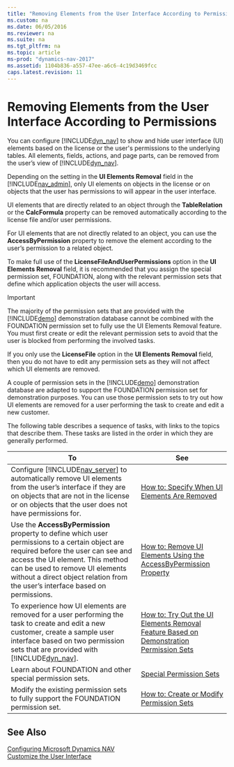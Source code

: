 ```yaml
---
title: "Removing Elements from the User Interface According to Permissions"
ms.custom: na
ms.date: 06/05/2016
ms.reviewer: na
ms.suite: na
ms.tgt_pltfrm: na
ms.topic: article
ms-prod: "dynamics-nav-2017"
ms.assetid: 1104b836-a557-47ee-a6c6-4c19d3469fcc
caps.latest.revision: 11
---
```

# Removing Elements from the User Interface According to Permissions
You can configure [!INCLUDE[dyn_nav](includes/dyn_nav_md.md)] to show and hide user interface \(UI\) elements based on the license or the user's permissions to the underlying tables. All elements, fields, actions, and page parts, can be removed from the user’s view of [!INCLUDE[dyn_nav](includes/dyn_nav_md.md)].  
  
 Depending on the setting in the **UI Elements Removal** field in the [!INCLUDE[nav_admin](includes/nav_admin_md.md)], only UI elements on objects in the license or on objects that the user has permissions to will appear in the user interface.  
  
 UI elements that are directly related to an object through the **TableRelation** or the **CalcFormula** property can be removed automatically according to the license file and\/or user permissions.  
  
 For UI elements that are not directly related to an object, you can use the **AccessByPermission** property to remove the element according to the user’s permission to a related object.  
  
 To make full use of the **LicenseFileAndUserPermissions** option in the **UI Elements Removal** field, it is recommended that you assign the special permission set, FOUNDATION, along with the relevant permission sets that define which application objects the user will access.  
  
> [!IMPORTANT]  
>  The majority of the permission sets that are provided with the [!INCLUDE[demo](includes/demo_md.md)] demonstration database cannot be combined with the FOUNDATION permission set to fully use the UI Elements Removal feature. You must first create or edit the relevant permission sets to avoid that the user is blocked from performing the involved tasks.  
>   
>  If you only use the **LicenseFile** option in the **UI Elements Removal** field, then you do not have to edit any permission sets as they will not affect which UI elements are removed.  
  
 A couple of permission sets in the [!INCLUDE[demo](includes/demo_md.md)] demonstration database are adapted to support the FOUNDATION permission set for demonstration purposes. You can use those permission sets to try out how UI elements are removed for a user performing the task to create and edit a new customer.  
  
 The following table describes a sequence of tasks, with links to the topics that describe them. These tasks are listed in the order in which they are generally performed.  
  
|**To**|**See**|  
|------------|-------------|  
|Configure [!INCLUDE[nav_server](includes/nav_server_md.md)] to automatically remove UI elements from the user’s interface if they are on objects that are not in the license or on objects that the user does not have permissions for.|[How to: Specify When UI Elements Are Removed](../Topic/How%20to:%20Specify%20When%20UI%20Elements%20Are%20Removed.md)|  
|Use the **AccessByPermission** property to define which user permissions to a certain object are required before the user can see and access the UI element. This method can be used to remove UI elements without a direct object relation from the user’s interface based on permissions.|[How to: Remove UI Elements Using the AccessByPermission Property](../Topic/How%20to:%20Remove%20UI%20Elements%20Using%20the%20AccessByPermission%20Property.md)|  
|To experience how UI elements are removed for a user performing the task to create and edit a new customer, create a sample user interface based on two permission sets that are provided with [!INCLUDE[dyn_nav](includes/dyn_nav_md.md)].|[How to: Try Out the UI Elements Removal Feature Based on Demonstration Permission Sets](../Topic/How%20to:%20Try%20Out%20the%20UI%20Elements%20Removal%20Feature%20Based%20on%20Demonstration%20Permission%20Sets.md)|  
|Learn about FOUNDATION and other special permission sets.|[Special Permission Sets](Special-Permission-Sets.md)|  
|Modify the existing permission sets to fully support the FOUNDATION permission set.|[How to: Create or Modify Permission Sets](../Topic/How%20to:%20Create%20or%20Modify%20Permission%20Sets.md)|  
  
## See Also  
 [Configuring Microsoft Dynamics NAV](Configuring-Microsoft-Dynamics-NAV.md)   
 [Customize the User Interface](../Topic/Customize%20the%20User%20Interface.md)